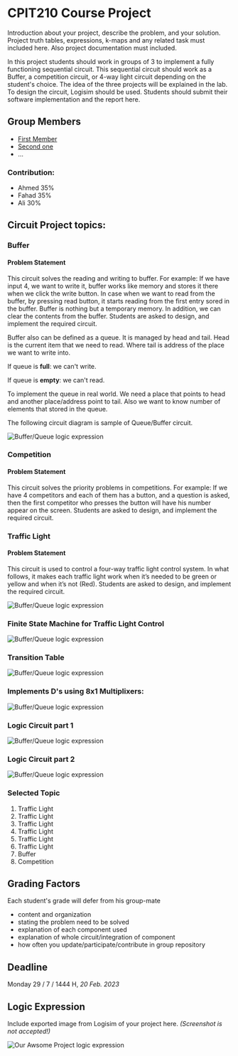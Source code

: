# CPIT210 Course Project
Introduction about your project, describe the problem, and your solution. Project truth tables, expressions, k-maps and any related task must included here. Also project documentation must included.

In this project students should work in groups of 3 to implement a fully functioning sequential circuit. This sequential circuit should work as a Buffer, a competition circuit, or 4-way light circuit depending on the student's choice. The idea of the three projects will be explained in the lab. To design the circuit, Logisim should be used. Students should submit their software implementation and the report here. 

## Group Members
[comment]: <> (each group memeber should write his first, middle and last name with link to his GitHub account)
- [First Member](https://github.com/first-member)
- [Second one](https://github.com/second-member)
- ...

[comment]: <> (Students should include the contribution percentage of each group member.)
[comment]: <> (Example:)
### Contribution:
- Ahmed 35%
- Fahad 35%
- Ali 30%

## Circuit Project topics:

[comment]: <> (Choose one of the following, your choice need to be accepted by Instructor)

### Buffer
#### Problem Statement
This circuit solves the reading and writing to buffer. For example: If we have input 4, we want to write it, buffer works like memory and stores it there when we click the write button. In case when we want to read from the buffer, by pressing read button, it starts reading from the first entry sored in the buffer. Buffer is nothing but a temporary memory. In addition, we can clear the contents from the buffer. Students are asked to design, and implement the required circuit.

Buffer also can be defined as a queue. It is managed by head and tail. Head is the current item
that we need to read. Where tail is address of the place we want to write into.

If queue is **full**: we can't write.

If queue is **empty**: we can't read.

To implement the queue in real world. We need a place that points to head and another place/address point to tail. Also we want to know number of elements that stored in the queue.

The following circuit diagram is sample of Queue/Buffer circuit.

![Buffer/Queue logic expression](/images/buffer-circuit.png)


### Competition
#### Problem Statement
This circuit solves the priority problems in competitions. For example: If we have 4 competitors and each of them has a button, and a question is asked, then the first competitor who presses the button will have his number appear on the screen. Students are asked to design, and implement the required circuit.


### Traffic Light
#### Problem Statement
This circuit is used to control a four-way traffic light control system. In what follows, it makes each traffic light work when it’s needed to be green or yellow and when it’s not (Red). Students are asked to design, and implement the required circuit.


![Buffer/Queue logic expression](/images/traffic-1.png)

### Finite State Machine for Traffic Light Control
![Buffer/Queue logic expression](/images/traffic-2.png)

### Transition Table
![Buffer/Queue logic expression](/images/traffic-3.png)

### Implements D's using 8x1 Multiplixers:
![Buffer/Queue logic expression](/images/traffic-4.png)

### Logic Circuit part 1
![Buffer/Queue logic expression](/images/traffic-5.png)

### Logic Circuit part 2
![Buffer/Queue logic expression](/images/traffic-6.png)

### Selected Topic
1. Traffic Light
2. Traffic Light
3. Traffic Light
4. Traffic Light
5. Traffic Light
6. Traffic Light
1. Buffer
1. Competition

## Grading Factors
Each student's grade will defer from his group-mate 
- content and organization
- stating the problem need to be solved
- explanation of each component used
- explanation of whole circuit/integration of component
- how often you update/participate/contribute in group repository

## Deadline
Monday 29 / 7 / 1444 H, *20 Feb. 2023*

## Logic Expression
Include exported image from Logisim of your project here. *(Screenshot is not accepted!)*

![Our Awsome Project logic expression](/images/logic-expression.png)

